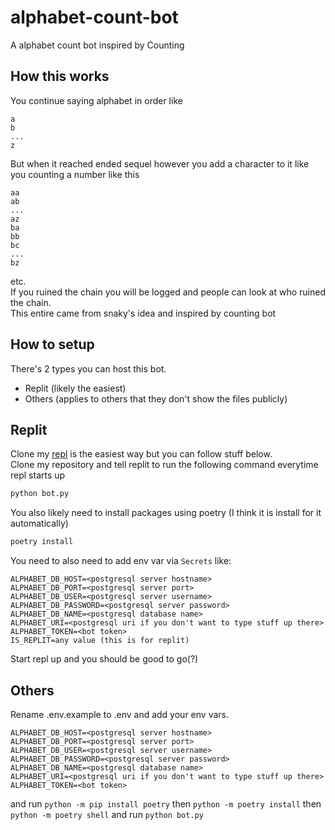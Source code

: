 # alphabet-count-bot

A alphabet count bot inspired by Counting

## How this works

You continue saying alphabet in order like

```text
a
b
... 
z
```

But when it reached ended sequel however you add a character to it like you counting a number like this

```text
aa
ab
...
az
ba
bb
bc
...
bz
```

etc.  
If you ruined the chain you will be logged and people can look at who ruined the chain.  
This entire came from snaky's idea and inspired by counting bot

## How to setup

There's 2 types you can host this bot.

- Replit (likely the easiest)
- Others (applies to others that they don't show the files publicly)

## Replit

Clone my [repl](https://replit.com/@Mooping/alphabet-count-bot) is the easiest way but you can follow stuff below.  
Clone my repository and tell replit to run the following command everytime repl starts up

```bash
python bot.py
```

You also likely need to install packages using poetry (I think it is install for it automatically)

```bash
poetry install
```

You need to also need to add env var via `Secrets` like:

```dotenv
ALPHABET_DB_HOST=<postgresql server hostname>
ALPHABET_DB_PORT=<postgresql server port>
ALPHABET_DB_USER=<postgresql server username>
ALPHABET_DB_PASSWORD=<postgresql server password>
ALPHABET_DB_NAME=<postgresql database name>
ALPHABET_URI=<postgresql uri if you don't want to type stuff up there>
ALPHABET_TOKEN=<bot token>
IS_REPLIT=any value (this is for replit)
```

Start repl up and you should be good to go(?)

## Others

Rename .env.example to .env and add your env vars.

```dotenv
ALPHABET_DB_HOST=<postgresql server hostname>
ALPHABET_DB_PORT=<postgresql server port>
ALPHABET_DB_USER=<postgresql server username>
ALPHABET_DB_PASSWORD=<postgresql server password>
ALPHABET_DB_NAME=<postgresql database name>
ALPHABET_URI=<postgresql uri if you don't want to type stuff up there>
ALPHABET_TOKEN=<bot token>
```

and run `python -m pip install poetry` then `python -m poetry install` then `python -m poetry shell` and run `python bot.py`
